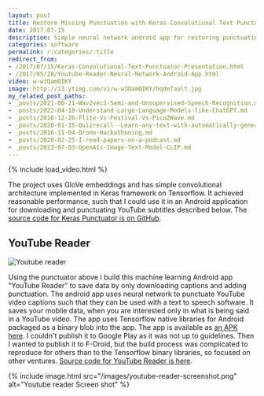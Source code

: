 ```yaml
---
layout: post
title: Restore Missing Punctuation with Keras Convolutional Text Punctuator
date: 2017-07-15
description: Simple neural network android app for restoring punctuation in text e.g. YouTube subtitles.
categories: software
permalink: /:categories/:title
redirect_from:
- /2017/07/15/Keras-Convolutional-Text-Punctuator-Presentation.html
- /2017/05/28/Youtube-Reader-Neural-Network-Android-App.html
video: w-w3QamQIKY
image: http://i3.ytimg.com/vi/w-w3QamQIKY/hqdefault.jpg
my_related_post_paths:
- _posts/2021-06-21-Wav2vec2-Semi-and-Unsupervised-Speech-Recognition.md
- _posts/2022-04-18-Understand-Large-Language-Models-like-ChatGPT.md
- _posts/2016-12-26-Flite-Vs-Festival-Vs-Pico2Wave.md
- _posts/2020-01-15-Quizrecall--Learn-any-text-with-automatically-generated-quiz.md
- _posts/2016-11-04-Drone-Hackathoning.md
- _posts/2020-02-25-I-read-papers-on-a-podcast.md
- _posts/2023-07-03-OpenAIs-Image-Text-Model-CLIP.md
---
```




{% include load_video.html %}

The project uses GloVe embeddings and has simple convolutional architecture implemented in Keras framework on Tensorflow.
It achieved reasonable performance, such that I could use it in an Android application for downloading and punctuating YouTube subtitles described below.
The [source code for Keras Punctuator is on GitHub](https://github.com/vackosar/keras-punctuator). 


## YouTube Reader
![Youtube reader](https://raw.githubusercontent.com/vackosar/youtube-reader/master/store/featured.png)

Using the punctuator above I build this machine learning Android app "YouTube Reader" to save data by only downloading captions and adding punctuation.
The android app uses neural network to punctuate YouTube video captions such that they can be used with a text to speech software.
It saves your mobile data, when you are interested only in what is being said in a YouTube video.
The app uses Tensorflow native libraries for Android packaged as a binary blob into the app.
The app is available as [an APK here](https://github.com/vackosar/youtube-reader).
I couldn't publish it to Google Play as it was not up to guidelines.
Then I wanted to publish it to F-Droid, but the build process was complicated to reproduce for others than to the Tensorflow binary libraries, so focused on other ventures.
[Source code for YouTube Reader is here](https://github.com/vackosar/youtube-reader).

{% include image.html src="/images/youtube-reader-screenshot.png" alt="Youtube reader Screen shot" %}

